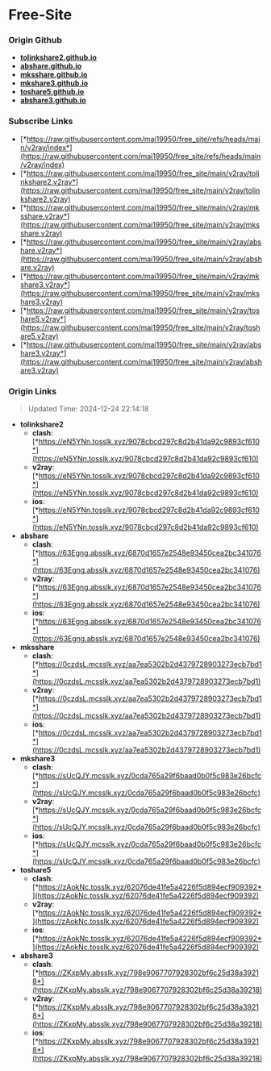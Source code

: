 # Free-Site

### Origin Github

- [**tolinkshare2.github.io**](https://github.com/tolinkshare2/tolinkshare2.github.io)
- [**abshare.github.io**](https://github.com/abshare/abshare.github.io)
- [**mksshare.github.io**](https://github.com/mksshare/mksshare.github.io)
- [**mkshare3.github.io**](https://github.com/mkshare3/mkshare3.github.io)
- [**toshare5.github.io**](https://github.com/toshare5/toshare5.github.io)
- [**abshare3.github.io**](https://github.com/abshare3/abshare3.github.io)

### Subscribe Links

- [*https://raw.githubusercontent.com/mai19950/free_site/refs/heads/main/v2ray/index*](https://raw.githubusercontent.com/mai19950/free_site/refs/heads/main/v2ray/index)
- [*https://raw.githubusercontent.com/mai19950/free_site/main/v2ray/tolinkshare2.v2ray*](https://raw.githubusercontent.com/mai19950/free_site/main/v2ray/tolinkshare2.v2ray)
- [*https://raw.githubusercontent.com/mai19950/free_site/main/v2ray/mksshare.v2ray*](https://raw.githubusercontent.com/mai19950/free_site/main/v2ray/mksshare.v2ray)
- [*https://raw.githubusercontent.com/mai19950/free_site/main/v2ray/abshare.v2ray*](https://raw.githubusercontent.com/mai19950/free_site/main/v2ray/abshare.v2ray)
- [*https://raw.githubusercontent.com/mai19950/free_site/main/v2ray/mkshare3.v2ray*](https://raw.githubusercontent.com/mai19950/free_site/main/v2ray/mkshare3.v2ray)
- [*https://raw.githubusercontent.com/mai19950/free_site/main/v2ray/toshare5.v2ray*](https://raw.githubusercontent.com/mai19950/free_site/main/v2ray/toshare5.v2ray)
- [*https://raw.githubusercontent.com/mai19950/free_site/main/v2ray/abshare3.v2ray*](https://raw.githubusercontent.com/mai19950/free_site/main/v2ray/abshare3.v2ray)

### Origin Links

> Updated Time: 2024-12-24 22:14:18

- **tolinkshare2**
  - **clash**: [*https://eN5YNn.tosslk.xyz/9078cbcd297c8d2b41da92c9893cf610*](https://eN5YNn.tosslk.xyz/9078cbcd297c8d2b41da92c9893cf610)
  - **v2ray**: [*https://eN5YNn.tosslk.xyz/9078cbcd297c8d2b41da92c9893cf610*](https://eN5YNn.tosslk.xyz/9078cbcd297c8d2b41da92c9893cf610)
  - **ios**: [*https://eN5YNn.tosslk.xyz/9078cbcd297c8d2b41da92c9893cf610*](https://eN5YNn.tosslk.xyz/9078cbcd297c8d2b41da92c9893cf610)
- **abshare**
  - **clash**: [*https://63Egng.absslk.xyz/6870d1657e2548e93450cea2bc341076*](https://63Egng.absslk.xyz/6870d1657e2548e93450cea2bc341076)
  - **v2ray**: [*https://63Egng.absslk.xyz/6870d1657e2548e93450cea2bc341076*](https://63Egng.absslk.xyz/6870d1657e2548e93450cea2bc341076)
  - **ios**: [*https://63Egng.absslk.xyz/6870d1657e2548e93450cea2bc341076*](https://63Egng.absslk.xyz/6870d1657e2548e93450cea2bc341076)
- **mksshare**
  - **clash**: [*https://0czdsL.mcsslk.xyz/aa7ea5302b2d4379728903273ecb7bd1*](https://0czdsL.mcsslk.xyz/aa7ea5302b2d4379728903273ecb7bd1)
  - **v2ray**: [*https://0czdsL.mcsslk.xyz/aa7ea5302b2d4379728903273ecb7bd1*](https://0czdsL.mcsslk.xyz/aa7ea5302b2d4379728903273ecb7bd1)
  - **ios**: [*https://0czdsL.mcsslk.xyz/aa7ea5302b2d4379728903273ecb7bd1*](https://0czdsL.mcsslk.xyz/aa7ea5302b2d4379728903273ecb7bd1)
- **mkshare3**
  - **clash**: [*https://sUcQJY.mcsslk.xyz/0cda765a29f6baad0b0f5c983e26bcfc*](https://sUcQJY.mcsslk.xyz/0cda765a29f6baad0b0f5c983e26bcfc)
  - **v2ray**: [*https://sUcQJY.mcsslk.xyz/0cda765a29f6baad0b0f5c983e26bcfc*](https://sUcQJY.mcsslk.xyz/0cda765a29f6baad0b0f5c983e26bcfc)
  - **ios**: [*https://sUcQJY.mcsslk.xyz/0cda765a29f6baad0b0f5c983e26bcfc*](https://sUcQJY.mcsslk.xyz/0cda765a29f6baad0b0f5c983e26bcfc)
- **toshare5**
  - **clash**: [*https://zAokNc.tosslk.xyz/62076de41fe5a4226f5d894ecf909392*](https://zAokNc.tosslk.xyz/62076de41fe5a4226f5d894ecf909392)
  - **v2ray**: [*https://zAokNc.tosslk.xyz/62076de41fe5a4226f5d894ecf909392*](https://zAokNc.tosslk.xyz/62076de41fe5a4226f5d894ecf909392)
  - **ios**: [*https://zAokNc.tosslk.xyz/62076de41fe5a4226f5d894ecf909392*](https://zAokNc.tosslk.xyz/62076de41fe5a4226f5d894ecf909392)
- **abshare3**
  - **clash**: [*https://ZKxpMy.absslk.xyz/798e9067707928302bf6c25d38a39218*](https://ZKxpMy.absslk.xyz/798e9067707928302bf6c25d38a39218)
  - **v2ray**: [*https://ZKxpMy.absslk.xyz/798e9067707928302bf6c25d38a39218*](https://ZKxpMy.absslk.xyz/798e9067707928302bf6c25d38a39218)
  - **ios**: [*https://ZKxpMy.absslk.xyz/798e9067707928302bf6c25d38a39218*](https://ZKxpMy.absslk.xyz/798e9067707928302bf6c25d38a39218)

